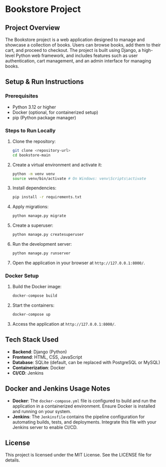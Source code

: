 # Bookstore Project

## Project Overview
The Bookstore project is a web application designed to manage and showcase a collection of books. Users can browse books, add them to their cart, and proceed to checkout. The project is built using Django, a high-level Python web framework, and includes features such as user authentication, cart management, and an admin interface for managing books.

## Setup & Run Instructions

### Prerequisites
- Python 3.12 or higher
- Docker (optional, for containerized setup)
- pip (Python package manager)

### Steps to Run Locally
1. Clone the repository:
   ```bash
   git clone <repository-url>
   cd bookstore-main
   ```
2. Create a virtual environment and activate it:
   ```bash
   python -m venv venv
   source venv/bin/activate # On Windows: venv\Scripts\activate
   ```
3. Install dependencies:
   ```bash
   pip install -r requirements.txt
   ```
4. Apply migrations:
   ```bash
   python manage.py migrate
   ```
5. Create a superuser:
   ```bash
   python manage.py createsuperuser
   ```
6. Run the development server:
   ```bash
   python manage.py runserver
   ```
7. Open the application in your browser at `http://127.0.0.1:8000/`.

### Docker Setup
1. Build the Docker image:
   ```bash
   docker-compose build
   ```
2. Start the containers:
   ```bash
   docker-compose up
   ```
3. Access the application at `http://127.0.0.1:8000/`.

## Tech Stack Used
- **Backend**: Django (Python)
- **Frontend**: HTML, CSS, JavaScript
- **Database**: SQLite (default, can be replaced with PostgreSQL or MySQL)
- **Containerization**: Docker
- **CI/CD**: Jenkins

## Docker and Jenkins Usage Notes
- **Docker**: The `docker-compose.yml` file is configured to build and run the application in a containerized environment. Ensure Docker is installed and running on your system.
- **Jenkins**: The `Jenkinsfile` contains the pipeline configuration for automating builds, tests, and deployments. Integrate this file with your Jenkins server to enable CI/CD.

## License
This project is licensed under the MIT License. See the LICENSE file for details.